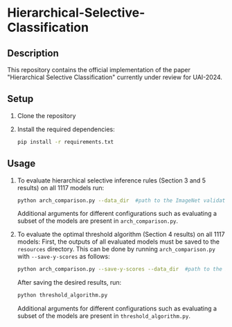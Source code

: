 # Hierarchical-Selective-Classification

## Description
This repository contains the official implementation of the paper "Hierarchical Selective Classification" currently under review for UAI-2024.


## Setup

1. Clone the repository

2. Install the required dependencies:
    ```bash
    pip install -r requirements.txt
    ```
## Usage

1. To evaluate hierarchical selective inference rules (Section 3 and 5 results) on all 1117 models run:
    ```bash
    python arch_comparison.py --data_dir  #path to the ImageNet validation folder#
    ```
    Additional arguments for different configurations such as evaluating a subset of the models are present in ```arch_comparison.py```.

2. To evaluate the optimal threshold algorithm (Section 4 results) on all 1117 models:
   First, the outputs of all evaluated models must be saved to the ```resources``` directory. This can be done by running ```arch_comparison.py``` with ```--save-y-scores``` as follows:
    ```bash
    python arch_comparison.py --save-y-scores --data_dir  #path to the ImageNet validation folder#
    ```
   After saving the desired results, run:
    ```bash
    python threshold_algorithm.py
    ```
    Additional arguments for different configurations such as evaluating a subset of the models are present in ```threshold_algorithm.py```.


